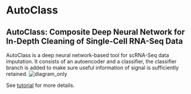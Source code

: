# AutoClass

## AutoClass: Composite Deep Neural Network for In-Depth Cleaning of Single-Cell RNA-Seq Data
AutoClass is a deep neural network-based tool for scRNA-Seq data imputation. It consists of an autoencoder and a classifier, 
the classifier branch is added to make sure useful information of signal is sufficiently retained.
![diagram_only](https://user-images.githubusercontent.com/45580592/88548409-0e292e00-cfed-11ea-99e6-03fb82d544e4.png)

See [tutorial](https://github.com/datapplab/AutoClass/blob/master/Tutorial.ipynb) for more details.
